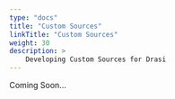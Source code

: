 ```yaml
---
type: "docs"
title: "Custom Sources"
linkTitle: "Custom Sources"
weight: 30
description: >
    Developing Custom Sources for Drasi
---
```


Coming Soon...
